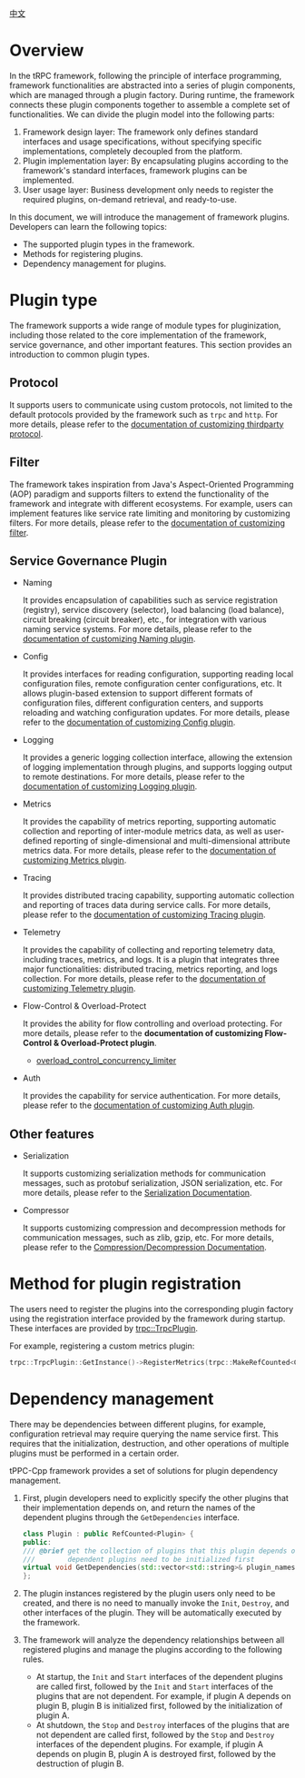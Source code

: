 [中文](../zh/plugin_management.md)

# Overview

In the tRPC framework, following the principle of interface programming, framework functionalities are abstracted into a series of plugin components, which are managed through a plugin factory. During runtime, the framework connects these plugin components together to assemble a complete set of functionalities. We can divide the plugin model into the following parts:

1. Framework design layer: The framework only defines standard interfaces and usage specifications, without specifying specific implementations, completely decoupled from the platform.
2. Plugin implementation layer: By encapsulating plugins according to the framework's standard interfaces, framework plugins can be implemented.
3. User usage layer: Business development only needs to register the required plugins, on-demand retrieval, and ready-to-use.

In this document, we will introduce the management of framework plugins. Developers can learn the following topics:

* The supported plugin types in the framework.
* Methods for registering plugins.
* Dependency management for plugins.

# Plugin type

The framework supports a wide range of module types for pluginization, including those related to the core implementation of the framework, service governance, and other important features. This section provides an introduction to common plugin types.

## Protocol

It supports users to communicate using custom protocols, not limited to the default protocols provided by the framework such as `trpc` and `http`. For more details, please refer to the [documentation of customizing thirdparty protocol](./custom_protocol.md).

## Filter

The framework takes inspiration from Java's Aspect-Oriented Programming (AOP) paradigm and supports filters to extend the functionality of the framework and integrate with different ecosystems. For example, users can implement features like service rate limiting and monitoring by customizing filters. For more details, please refer to the [documentation of customizing filter](./fiber.md).

## Service Governance Plugin

* Naming

    It provides encapsulation of capabilities such as service registration (registry), service discovery (selector), load balancing (load balance), circuit breaking (circuit breaker), etc., for integration with various naming service systems. For more details, please refer to the [documentation of customizing Naming plugin](./custom_naming.md).

* Config

    It provides interfaces for reading configuration, supporting reading local configuration files, remote configuration center configurations, etc. It allows plugin-based extension to support different formats of configuration files, different configuration centers, and supports reloading and watching configuration updates. For more details, please refer to the [documentation of customizing Config plugin](./custom_config.md).

* Logging

    It provides a generic logging collection interface, allowing the extension of logging implementation through plugins, and supports logging output to remote destinations. For more details, please refer to the [documentation of customizing Logging plugin](./custom_logging.md).

* Metrics

    It provides the capability of metrics reporting, supporting automatic collection and reporting of inter-module metrics data, as well as user-defined reporting of single-dimensional and multi-dimensional attribute metrics data. For more details, please refer to the [documentation of customizing Metrics plugin](./custom_metrics.md).

* Tracing

    It provides distributed tracing capability, supporting automatic collection and reporting of traces data during service calls. For more details, please refer to the [documentation of customizing Tracing plugin](./custom_tracing.md).

* Telemetry

    It provides the capability of collecting and reporting telemetry data, including traces, metrics, and logs. It is a plugin that integrates three major functionalities: distributed tracing, metrics reporting, and logs collection. For more details, please refer to the [documentation of customizing Telemetry plugin](./custom_telemetry.md).

* Flow-Control & Overload-Protect

    It provides the ability for flow controlling and overload protecting. For more details, please refer to the **documentation of customizing Flow-Control & Overload-Protect plugin**.
  * [overload_control_concurrency_limiter](./overload_control_concurrency_limiter.md)

* Auth

    It provides the capability for service authentication. For more details, please refer to the [documentation of customizing Auth plugin]().

## Other features

* Serialization

    It supports customizing serialization methods for communication messages, such as protobuf serialization, JSON serialization, etc. For more details, please refer to the [Serialization Documentation](./serialization.md).

* Compressor

    It supports customizing compression and decompression methods for communication messages, such as zlib, gzip, etc. For more details, please refer to the [Compression/Decompression Documentation](./compression.md).

# Method for plugin registration

The users need to register the plugins into the corresponding plugin factory using the registration interface provided by the framework during startup. These interfaces are provided by [trpc::TrpcPlugin](../../trpc/common/trpc_plugin.h).

For example, registering a custom metrics plugin:

```cpp
trpc::TrpcPlugin::GetInstance()->RegisterMetrics(trpc::MakeRefCounted<CustomMetrics>());
```

# Dependency management

There may be dependencies between different plugins, for example, configuration retrieval may require querying the name service first. This requires that the initialization, destruction, and other operations of multiple plugins must be performed in a certain order.

tPPC-Cpp framework provides a set of solutions for plugin dependency management.

1. First, plugin developers need to explicitly specify the other plugins that their implementation depends on, and return the names of the dependent plugins through the `GetDependencies` interface.

    ```cpp
    class Plugin : public RefCounted<Plugin> {
    public:
    /// @brief get the collection of plugins that this plugin depends on
    ///        dependent plugins need to be initialized first
    virtual void GetDependencies(std::vector<std::string>& plugin_names) const {}
    };
    ```

2. The plugin instances registered by the plugin users only need to be created, and there is no need to manually invoke the `Init`, `Destroy`, and other interfaces of the plugin. They will be automatically executed by the framework.

3. The framework will analyze the dependency relationships between all registered plugins and manage the plugins according to the following rules.

    * At startup, the `Init` and `Start` interfaces of the dependent plugins are called first, followed by the `Init` and `Start` interfaces of the plugins that are not dependent. For example, if plugin A depends on plugin B, plugin B is initialized first, followed by the initialization of plugin A.
    * At shutdown, the `Stop` and `Destroy` interfaces of the plugins that are not dependent are called first, followed by the `Stop` and `Destroy` interfaces of the dependent plugins. For example, if plugin A depends on plugin B, plugin A is destroyed first, followed by the destruction of plugin B.
